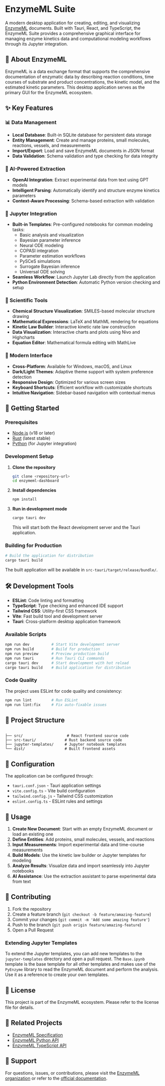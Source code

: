 # EnzymeML Suite

A modern desktop application for creating, editing, and visualizing [EnzymeML](https://enzymeml.org/) documents. Built with Tauri, React, and TypeScript, the EnzymeML Suite provides a comprehensive graphical interface for managing enzyme kinetics data and computational modeling workflows through its Jupyter integration.

## 🧬 About EnzymeML

EnzymeML is a data exchange format that supports the comprehensive documentation of enzymatic data by describing reaction conditions, time courses of substrate and product concentrations, the kinetic model, and the estimated kinetic parameters. This desktop application serves as the primary GUI for the EnzymeML ecosystem.

## ✨ Key Features

### 📊 **Data Management**

- **Local Database**: Built-in SQLite database for persistent data storage
- **Entity Management**: Create and manage proteins, small molecules, reactions, vessels, and measurements
- **Import/Export**: Load and save EnzymeML documents in JSON format
- **Data Validation**: Schema validation and type checking for data integrity

### 🤖 **AI-Powered Extraction**

- **OpenAI Integration**: Extract experimental data from text using GPT models
- **Intelligent Parsing**: Automatically identify and structure enzyme kinetics parameters
- **Context-Aware Processing**: Schema-based extraction with validation

### 📓 **Jupyter Integration**

- **Built-in Templates**: Pre-configured notebooks for common modeling tasks:
  - Basic analysis and visualization
  - Bayesian parameter inference
  - Neural ODE modeling
  - COPASI integration
  - Parameter estimation workflows
  - PySCeS simulations
  - Surrogate Bayesian inference
  - Universal ODE solving
- **Seamless Workflow**: Launch Jupyter Lab directly from the application
- **Python Environment Detection**: Automatic Python version checking and setup

### 🔬 **Scientific Tools**

- **Chemical Structure Visualization**: SMILES-based molecular structure drawing
- **Mathematical Expressions**: LaTeX and MathML rendering for equations
- **Kinetic Law Builder**: Interactive kinetic rate law construction
- **Data Visualization**: Interactive charts and plots using Nivo and Highcharts
- **Equation Editor**: Mathematical formula editing with MathLive

### 🎨 **Modern Interface**

- **Cross-Platform**: Available for Windows, macOS, and Linux
- **Dark/Light Themes**: Adaptive theme support with system preference detection
- **Responsive Design**: Optimized for various screen sizes
- **Keyboard Shortcuts**: Efficient workflow with customizable shortcuts
- **Intuitive Navigation**: Sidebar-based navigation with contextual menus

## 🚀 Getting Started

### Prerequisites

- [Node.js](https://nodejs.org/) (v18 or later)
- [Rust](https://rustup.rs/) (latest stable)
- [Python](https://www.python.org/downloads/) (for Jupyter integration)

### Development Setup

1. **Clone the repository**

   ```bash
   git clone <repository-url>
   cd enzymeml-dashboard
   ```

2. **Install dependencies**

   ```bash
   npm install
   ```

3. **Run in development mode**

   ```bash
   cargo tauri dev
   ```

   This will start both the React development server and the Tauri application.

### Building for Production

```bash
# Build the application for distribution
cargo tauri build
```

The built application will be available in `src-tauri/target/release/bundle/`.

## 🛠 Development Tools

- **ESLint**: Code linting and formatting
- **TypeScript**: Type checking and enhanced IDE support
- **Tailwind CSS**: Utility-first CSS framework
- **Vite**: Fast build tool and development server
- **Tauri**: Cross-platform desktop application framework

### Available Scripts

```bash
npm run dev          # Start Vite development server
npm run build        # Build for production
npm run preview      # Preview production build
npm run tauri        # Run Tauri CLI commands
cargo tauri dev      # Start development with hot reload
cargo tauri build    # Build application for distribution
```

### Code Quality

The project uses ESLint for code quality and consistency:

```bash
npm run lint         # Run ESLint
npm run lint:fix     # Fix auto-fixable issues
```

## 📁 Project Structure

```

├── src/                    # React frontend source code
├── src-tauri/             # Rust backend source code
├── jupyter-templates/     # Jupyter notebook templates
└── dist/                  # Built frontend assets
```

## 🔧 Configuration

The application can be configured through:

- `tauri.conf.json` - Tauri application settings
- `vite.config.ts` - Vite build configuration
- `tailwind.config.js` - Tailwind CSS customization
- `eslint.config.ts` - ESLint rules and settings

## 📖 Usage

1. **Create New Document**: Start with an empty EnzymeML document or load an existing one
2. **Define Entities**: Add proteins, small molecules, vessels, and reactions
3. **Input Measurements**: Import experimental data and time-course measurements
4. **Build Models**: Use the kinetic law builder or Jupyter templates for modeling
5. **Analyze Results**: Visualize data and import seamlessly into Jupyter notebooks
6. **AI Assistance**: Use the extraction assistant to parse experimental data from text

## 🤝 Contributing

1. Fork the repository
2. Create a feature branch (`git checkout -b feature/amazing-feature`)
3. Commit your changes (`git commit -m 'Add some amazing feature'`)
4. Push to the branch (`git push origin feature/amazing-feature`)
5. Open a Pull Request

### Extending Jupyter Templates

To extend the Jupyter templates, you can add new templates to the `jupyter-templates` directory and open a pull request. The `Base.ipynb` template is the base template for all other templates and makes use of the `PyEnzyme` library to read the EnzymeML document and perform the analysis. Use it as a reference to create your own templates.

## 📄 License

This project is part of the EnzymeML ecosystem. Please refer to the license file for details.

## 🔗 Related Projects

- [EnzymeML Specification](https://enzymeml.org/)
- [EnzymeML Python API](https://github.com/EnzymeML/enzymeml-python)
- [EnzymeML TypeScript API](https://github.com/EnzymeML/enzymeml-ts)

## 💬 Support

For questions, issues, or contributions, please visit the [EnzymeML organization](https://github.com/EnzymeML) or refer to the [official documentation](https://enzymeml.org/usage/).